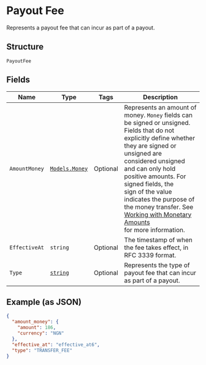 
# Payout Fee

Represents a payout fee that can incur as part of a payout.

## Structure

`PayoutFee`

## Fields

| Name | Type | Tags | Description |
|  --- | --- | --- | --- |
| `AmountMoney` | [`Models.Money`](../../doc/models/money.md) | Optional | Represents an amount of money. `Money` fields can be signed or unsigned.<br>Fields that do not explicitly define whether they are signed or unsigned are<br>considered unsigned and can only hold positive amounts. For signed fields, the<br>sign of the value indicates the purpose of the money transfer. See<br>[Working with Monetary Amounts](https://developer.squareup.com/docs/build-basics/working-with-monetary-amounts)<br>for more information. |
| `EffectiveAt` | `string` | Optional | The timestamp of when the fee takes effect, in RFC 3339 format. |
| `Type` | [`string`](../../doc/models/payout-fee-type.md) | Optional | Represents the type of payout fee that can incur as part of a payout. |

## Example (as JSON)

```json
{
  "amount_money": {
    "amount": 186,
    "currency": "NGN"
  },
  "effective_at": "effective_at6",
  "type": "TRANSFER_FEE"
}
```

